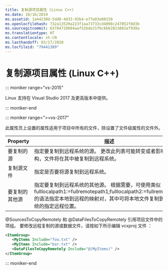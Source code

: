```yaml
---
title: 复制源项目属性 (Linux C++)
ms.date: 10/16/2019
ms.assetid: 1a44230d-5dd8-4d33-93b4-e77e03e00150
ms.openlocfilehash: 732a13520a223f1aa73733cd4098c247052f8d3b
ms.sourcegitcommit: 63784729604aaf526de21f6c6b62813882af930a
ms.translationtype: HT
ms.contentlocale: zh-CN
ms.lasthandoff: 03/17/2020
ms.locfileid: "79441389"
---
```

# <a name="copy-sources-project-properties-linux-c"></a>复制源项目属性 (Linux C++)

::: moniker range="vs-2015"

Linux 支持在 Visual Studio 2017 及更高版本中提供。

::: moniker-end

::: moniker range=">=vs-2017"

此属性页上设置的属性适用于项目中所有的文件，除设置了文件级属性的文件外。

| Property | 描述 |
|--|--|
| 要复制的源 | 指定要复制到远程系统的源。 更改此列表可能转变或者影响目录结构，文件将在其中被复制到远程系统。 |
| 复制源文件 | 指定是否要将源复制到远程系统。 |
| 要复制的其他源 | 指定要复制到远程系统的其他源。 根据需要，可使用类似 fulllocalpath1:=fullremotepath1;fulllocalpath2:=fullremotepath2 的语法指定本地到远程的映射对，其中可将本地文件复制到远程系统的指定远程位置。 |

@SourcesToCopyRemotely 和 @DataFilesToCopyRemotely 引用项目文件中的项组。 要修改远程复制的源或数据文件，请按如下所示编辑 vcxproj 文件  ：

```xml
<ItemGroup>
   <MyItems Include="foo.txt" />
   <MyItems Include="bar.txt" />
   <DataFilesToCopyRemotely Include="@(MyItems)" />
</ItemGroup>
```

::: moniker-end
